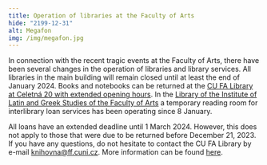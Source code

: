 ```yaml
---
title: Operation of libraries at the Faculty of Arts
hide: "2199-12-31"
alt: Megafon
img: /img/megafon.jpg
---
```


In connection with the recent tragic events at the Faculty of Arts, there have
been several changes in the operation of libraries and library services. All
libraries in the main building will remain closed until at least the end of
January 2024. Books and notebooks can be returned at the 
<a href="https://knihovna.ff.cuni.cz/o-nas/seznam-dilcich-knihoven/budova-celetna-20/knihovna-celetna/">CU FA Library at Celetná 20 with extended opening hours</a>. 
In the <a href="https://knihovna.ff.cuni.cz/o-nas/seznam-dilcich-knihoven/budova-celetna-20/knihovna-ustavu-reckych-a-latinskych-studii/">Library of the Institute of
Latin and Greek Studies of the Faculty of Arts</a> a temporary reading room for
interlibrary loan services has been operating since 8 January.

All loans have an extended deadline until 1 March 2024. However, this does not
apply to those that were due to be returned before December 21, 2023. If you
have any questions, do not hesitate to contact the CU FA Library by e-mail
<a href="mailto:knihovna@ff.cuni.cz">knihovna@ff.cuni.cz</a>. More information
can be found
[here](https://knihovna.ff.cuni.cz/2024/01/04/oznameni-o-zmenach-v-provozu-knihovny-filozoficke-fakulty/).

